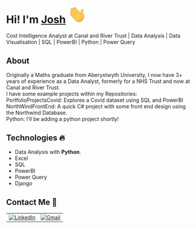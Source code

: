 # Hi! I'm <a href="https://www.linkedin.com/in/a-joshua-edwards/">Josh</a>  <img src="https://raw.githubusercontent.com/ABSphreak/ABSphreak/master/gifs/Hi.gif" width="50px">


Cost Intelligence Analyst at Canal and River Trust | Data Analysis | Data Visualisation | SQL | PowerBI | Python | Power Query

## About
Originally a Maths graduate from Aberystwyth University, I now have 3+ years of experience as a Data Analyst, formerly for a NHS Trust and now at Canal and River Trust. 
<br>I have some example projects within my Repositories:
<br>PortfolioProjectsCovid: Explores a Covid dataset using SQL and PowerBI
<br>NorthWindFrontEnd: A quick C# project with some front end design using the Northwind Database.
<br>Python: I'll be adding a python project shortly!

## Technologies :fire:
- Data Analysis with **Python**.
- Excel
- SQL
- PowerBI
- Power Query
- Django

##  Contact Me :speech_balloon:
<table>
  <tr>
    <td><a href="https://www.linkedin.com/in/a-joshua-edwards/"><img src="https://img.shields.io/badge/LinkedIn--_.svg?style=social&logo=linkedin" alt="LinkedIn"></a></td>
    <td><a href="mailto:ajoshedwards@gmail.com"><img src="https://img.shields.io/badge/Gmail--_.svg?style=social&logo=gmail" alt="Gmail"></a></td>
  </tr>
</table>

<div align="center">

</div>
